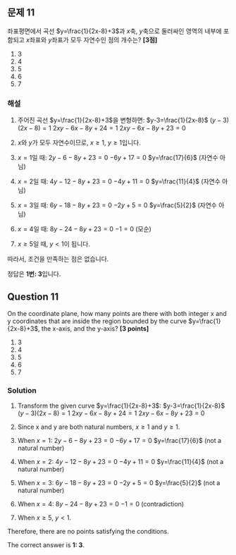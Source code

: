 

## 문제 11

좌표평면에서 곡선 $y=\frac{1}{2x-8}+3$과 $x$축, $y$축으로 둘러싸인 영역의 내부에 포함되고 $x$좌표와 $y$좌표가 모두 자연수인 점의 개수는? **[3점]**

1. 3
2. 4
3. 5
4. 6
5. 7

### 해설

1) 주어진 곡선 $y=\frac{1}{2x-8}+3$을 변형하면:
   $y-3=\frac{1}{2x-8}$
   $(y-3)(2x-8)=1$
   $2xy-6x-8y+24=1$
   $2xy-6x-8y+23=0$

2) $x$와 $y$가 모두 자연수이므로, $x \geq 1$, $y \geq 1$입니다.

3) $x=1$일 때:
   $2y-6-8y+23=0$
   $-6y+17=0$
   $y=\frac{17}{6}$ (자연수 아님)

4) $x=2$일 때:
   $4y-12-8y+23=0$
   $-4y+11=0$
   $y=\frac{11}{4}$ (자연수 아님)

5) $x=3$일 때:
   $6y-18-8y+23=0$
   $-2y+5=0$
   $y=\frac{5}{2}$ (자연수 아님)

6) $x=4$일 때:
   $8y-24-8y+23=0$
   $-1=0$ (모순)

7) $x \geq 5$일 때, $y < 1$이 됩니다.

따라서, 조건을 만족하는 점은 없습니다.

정답은 **1번: 3**입니다.

## Question 11

On the coordinate plane, how many points are there with both integer x and y coordinates that are inside the region bounded by the curve $y=\frac{1}{2x-8}+3$, the x-axis, and the y-axis? **[3 points]**

1. 3
2. 4
3. 5
4. 6
5. 7

### Solution

1) Transform the given curve $y=\frac{1}{2x-8}+3$:
   $y-3=\frac{1}{2x-8}$
   $(y-3)(2x-8)=1$
   $2xy-6x-8y+24=1$
   $2xy-6x-8y+23=0$

2) Since x and y are both natural numbers, $x \geq 1$ and $y \geq 1$.

3) When $x=1$:
   $2y-6-8y+23=0$
   $-6y+17=0$
   $y=\frac{17}{6}$ (not a natural number)

4) When $x=2$:
   $4y-12-8y+23=0$
   $-4y+11=0$
   $y=\frac{11}{4}$ (not a natural number)

5) When $x=3$:
   $6y-18-8y+23=0$
   $-2y+5=0$
   $y=\frac{5}{2}$ (not a natural number)

6) When $x=4$:
   $8y-24-8y+23=0$
   $-1=0$ (contradiction)

7) When $x \geq 5$, $y < 1$.

Therefore, there are no points satisfying the conditions.

The correct answer is **1: 3**.